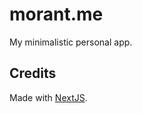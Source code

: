 # morant.me

My minimalistic personal app.

## Credits

Made with [NextJS](https://github.com/vercel/next.js).
